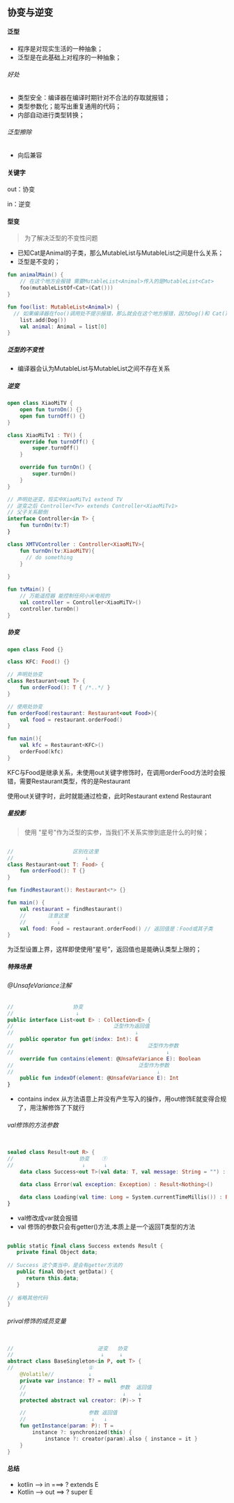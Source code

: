 ## 协变与逆变

#### 泛型

- 程序是对现实生活的一种抽象；
- 泛型是在此基础上对程序的一种抽象；

###### 好处

- 类型安全：编译器在编译时期针对不合法的存取就报错；
- 类型参数化；能写出重复通用的代码；
- 内部自动进行类型转换；

###### 泛型擦除

- 向后兼容

#### 关键字

out：协变

in：逆变

#### 型变

> 为了解决泛型的不变性问题

- 已知Cat是Animal的子类，那么MutableList<Cat>与MutableList<Animal>之间是什么关系；
- 泛型是不变的；

```kotlin
fun animalMain() {
  	// 在这个地方会报错 需要MutableList<Animal>传入的是MutableList<Cat>
    foo(mutableListOf<Cat>(Cat()))
}

fun foo(list: MutableList<Animal>) {
  // 如果编译器在foo()调用处不提示报错，那么就会在这个地方报错，因为Dog()和 Cat()之间是没有关系
    list.add(Dog())
    val animal: Animal = list[0]
}
```

##### 泛型的不变性

- 编译器会认为MutableList<Cat>与MutableList<Animal>之间不存在关系

##### 逆变

```kotlin
open class XiaoMiTV {
    open fun turnOn() {}
    open fun turnOff() {}
}

class XiaoMiTv1 : TV() {
    override fun turnOff() {
        super.turnOff()
    }

    override fun turnOn() {
        super.turnOn()
    }
}
```

```kotlin
// 声明处逆变，现实中XiaoMiTv1 extend TV
// 逆变之后 Controller<Tv> extends Controller<XiaoMiTv1>
// 父子关系颠倒
interface Controller<in T> {
    fun turnOn(tv:T)
}

class XMTVController : Controller<XiaoMiTV>{
  	fun turnOn(tv:XiaoMiTV){
      // do something
    }
  
}

fun tvMain() {
  	// 万能遥控器 能控制任何小米电视的
    val controller = Controller<XiaoMiTV>()
   	controller.turnOn()
}
```

##### 协变

```kotlin
open class Food {}

class KFC: Food() {}
```

```kotlin
// 声明处协变
class Restaurant<out T> {
    fun orderFood(): T { /*..*/ }
}

// 使用处协变
fun orderFood(restaurant: Restaurant<out Food>){
    val food = restaurant.orderFood()
}

fun main(){
    val kfc = Restaurant<KFC>()
    orderFood(kfc)
}
```

KFC与Food是继承关系，未使用out关键字修饰时，在调用orderFood方法时会报错，需要Restaurant<Food>类型，传的是Restaurant<KFC>

使用out关键字时，此时就能通过检查，此时Restaurant<KFC> extend Restaurant<Food>

##### 星投影

> 使用 "星号"作为泛型的实参，当我们不关系实惨到底是什么的时候；

```kotlin

//                   区别在这里
//                       ↓
class Restaurant<out T: Food> {
    fun orderFood(): T {}
}

fun findRestaurant(): Restaurant<*> {}

fun main() {
    val restaurant = findRestaurant()
    //       注意这里
    //          ↓
    val food: Food = restaurant.orderFood() // 返回值是：Food或其子类
}
```

为泛型设置上界，这样即使使用“星号”，返回值也是能确认类型上限的；

##### 特殊场景

###### @UnsafeVariance注解

```kotlin
//                   协变    
//                    ↓      
public interface List<out E> : Collection<E> {
//                                泛型作为返回值
//                                       ↓    
    public operator fun get(index: Int): E
//                                           泛型作为参数
//                                                 ↓    
    override fun contains(element: @UnsafeVariance E): Boolean
//                                        泛型作为参数
//                                              ↓   
    public fun indexOf(element: @UnsafeVariance E): Int
}
```

- contains index 从方法语意上并没有产生写入的操作，用out修饰E就变得合规了，用注解修饰了下就行

###### val修饰的方法参数

```kotlin

sealed class Result<out R> {
//                     协变    ①
//                      ↓      ↓
    data class Success<out T>(val data: T, val message: String = "") : Result<T>()

    data class Error(val exception: Exception) : Result<Nothing>()

    data class Loading(val time: Long = System.currentTimeMillis()) : Result<Nothing>()
}
```

- val修改成var就会报错
- val 修饰的参数只会有getter()方法,本质上是一个返回T类型的方法

```kotlin

public static final class Success extends Result {
   private final Object data;
   
// Success 这个类当中，是会有getter方法的
   public final Object getData() {
      return this.data;
   }
   
// 省略其他代码
}
```

###### prival修饰的成员变量

```kotlin

//                           逆变   协变
//                            ↓     ↓
abstract class BaseSingleton<in P, out T> {
//                        ①
    @Volatile//           ↓
    private var instance: T? = null
    //                              参数  返回值
    //                               ↓    ↓
    protected abstract val creator: (P)-> T

    //                    参数 返回值
    //                     ↓   ↓
    fun getInstance(param: P): T =
        instance ?: synchronized(this) {
            instance ?: creator(param).also { instance = it }
    }
}
```

#### 总结

- kotlin --> in ===> ? extends E
- Kotlin --> out ==> ? super E
